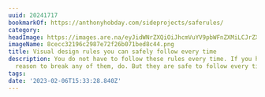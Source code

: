 ```yaml
---
uuid: 20241717
bookmarkOf: https://anthonyhobday.com/sideprojects/saferules/
category: 
headImage: https://images.are.na/eyJidWNrZXQiOiJhcmVuYV9pbWFnZXMiLCJrZXkiOiIyMDI0MTcxNy9vcmlnaW5hbF84Y2VjYzMyMTk2YzI5ODdlNzJmMjZiMDcxYmVkOGM0NC5wbmciLCJlZGl0cyI6eyJyZXNpemUiOnsid2lkdGgiOjEyMDAsImhlaWdodCI6MTIwMCwiZml0IjoiaW5zaWRlIiwid2l0aG91dEVubGFyZ2VtZW50Ijp0cnVlfSwid2VicCI6eyJxdWFsaXR5Ijo5MH0sImpwZWciOnsicXVhbGl0eSI6OTB9LCJyb3RhdGUiOm51bGx9fQ==?bc=0
imageName: 8cecc32196c2987e72f26b071bed8c44.png
title: Visual design rules you can safely follow every time
description: You do not have to follow these rules every time. If you have a good
  reason to break any of them, do. But they are safe to follow every time.
tags: 
date: '2023-02-06T15:33:28.840Z'
---
```

